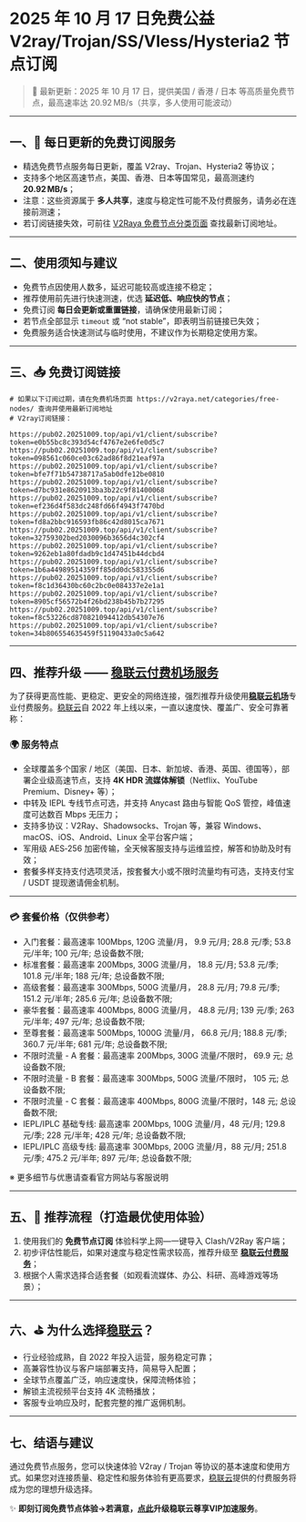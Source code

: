 # 2025 年 10 月 17 日免费公益 V2ray/Trojan/SS/Vless/Hysteria2 节点订阅

> 📅 最新更新：2025 年 10 月 17 日，提供美国 / 香港 / 日本 等高质量免费节点，最高速率达 20.92 MB/s（共享，多人使用可能波动）
---

## 一、🎁 每日更新的免费订阅服务

- 精选免费节点服务每日更新，覆盖 V2ray、Trojan、Hysteria2 等协议；
- 支持多个地区高速节点，美国、香港、日本等国常见，最高测速约 **20.92 MB/s**；
- 注意：这些资源属于 **多人共享**，速度与稳定性可能不及付费服务，请务必在连接前测速；
- 若订阅链接失效，可前往 [V2Raya 免费节点分类页面](https://v2raya.net/categories/free-nodes/) 查找最新订阅地址。

---

## 二、使用须知与建议

- 免费节点因使用人数多，延迟可能较高或连接不稳定；
- 推荐使用前先进行快速测速，优选 **延迟低、响应快的节点**；
- 免费订阅 **每日会更新或重置链接**，请确保使用最新订阅；
- 若节点全部显示 `timeout` 或 “not stable”，即表明当前链接已失效；
- 免费服务适合快速测试与临时使用，不建议作为长期稳定使用方案。

---

## 三、📥 免费订阅链接

```code
# 如果以下订阅过期，请在免费机场页面 https://v2raya.net/categories/free-nodes/ 查询并使用最新订阅地址
# V2ray订阅链接：

https://pub02.20251009.top/api/v1/client/subscribe?token=e0b55bc8c393d54cf4767e2e6fe0d5c7
https://pub02.20251009.top/api/v1/client/subscribe?token=098561c060ce03c62ad86f8d21eaf97a
https://pub02.20251009.top/api/v1/client/subscribe?token=bfe7f71b54738717a5ab0dfe12be0810
https://pub02.20251009.top/api/v1/client/subscribe?token=d7bc931e8620913ba3b22c9f81400068
https://pub02.20251009.top/api/v1/client/subscribe?token=ef236d4f583dc248fd66f4943f7470bd
https://pub02.20251009.top/api/v1/client/subscribe?token=fd8a2bbc916593fb86c42d8015ca7671
https://pub02.20251009.top/api/v1/client/subscribe?token=32759302bed2030096b3656d4c302cf4
https://pub02.20251009.top/api/v1/client/subscribe?token=9262eb1a80fdadb9c1d47451b44dcbd4
https://pub02.20251009.top/api/v1/client/subscribe?token=1b6a44989514359ff85dd0dc583355d6
https://pub02.20251009.top/api/v1/client/subscribe?token=f8c1d36430bc60c2bc0e084337e2e1a1
https://pub02.20251009.top/api/v1/client/subscribe?token=8905cf56572b4f26bd238b45b7b27295
https://pub02.20251009.top/api/v1/client/subscribe?token=f8c53226cd870821094412db54307e76
https://pub02.20251009.top/api/v1/client/subscribe?token=34b806554635459f51190433a0c5a642

```

---

## 四、推荐升级 —— [稳联云付费机场服务](https://psa.20251009.top/1)

为了获得更高性能、更稳定、更安全的网络连接，强烈推荐升级使用[**稳联云机场**](https://psa.20251009.top/1)专业付费服务。[稳联云](https://psa.20251009.top/1)自 2022 年上线以来，一直以速度快、覆盖广、安全可靠著称：

### 🌍 服务特点

- 全球覆盖多个国家 / 地区（美国、日本、新加坡、香港、英国、德国等），部署企业级高速节点，支持 **4K HDR 流媒体解锁**（Netflix、YouTube Premium、Disney+ 等）；
- 中转及 IEPL 专线节点可选，并支持 Anycast 路由与智能 QoS 管控，峰值速度可达数百 Mbps 无压力；
- 支持多协议：V2Ray、Shadowsocks、Trojan 等，兼容 Windows、macOS、iOS、Android、Linux 全平台客户端；
- 军用级 AES‑256 加密传输，全天候客服支持与运维监控，解答和协助及时有效；
- 套餐多样支持支付选项灵活，按套餐大小或不限时流量均有可选，支持支付宝 / USDT 提现邀请佣金机制。

---

### 💳 套餐价格（仅供参考）

-   入门套餐：最高速率 100Mbps, 120G 流量/月， 9.9 元/月; 28.8 元/季; 53.8 元/半年; 100 元/年; 总设备数不限;
-   标准套餐：最高速率 200Mbps, 300G 流量/月， 18.8 元/月; 53.8 元/季; 101.8 元/半年; 188 元/年; 总设备数不限;
-   高级套餐：最高速率 300Mbps, 500G 流量/月， 28.8 元/月; 79.8 元/季; 151.2 元/半年; 285.6 元/年; 总设备数不限;
-   豪华套餐：最高速率 400Mbps, 800G 流量/月， 48.8 元/月; 139 元/季; 263 元/半年; 497 元/年; 总设备数不限;
-   至尊套餐：最高速率 500Mbps, 1000G 流量/月， 66.8 元/月; 188.8 元/季; 360.7 元/半年; 681 元/年; 总设备数不限;
-   不限时流量 - A 套餐：最高速率 200Mbps, 300G 流量/不限时， 69.9 元; 总设备数不限;
-   不限时流量 - B 套餐：最高速率 300Mbps, 500G 流量/不限时， 105 元; 总设备数不限;
-   不限时流量 - C 套餐：最高速率 400Mbps, 800G 流量/不限时，148 元; 总设备数不限;
-   IEPL/IPLC 基础专线: 最高速率 200Mbps, 100G 流量/月，48 元/月; 129.8 元/季; 228 元/半年; 428 元/年; 总设备数不限;
-   IEPL/IPLC 高级专线: 最高速率 300Mbps, 200G 流量/月，88 元/月; 251.8 元/季; 475.2 元/半年; 897 元/年; 总设备数不限;

※ 更多细节与优惠请查看官方网站与客服说明

---

## 五、📌 推荐流程（打造最优使用体验）

1. 使用我们的 **免费节点订阅** 体验科学上网—一键导入 Clash/V2Ray 客户端；
2. 初步评估性能后，如果对速度与稳定性需求较高，推荐升级至 [**稳联云付费服务**](https://psa.20251009.top/1)；
3. 根据个人需求选择合适套餐（如观看流媒体、办公、科研、高峰游戏等场景）；

---

## 六、⛳ 为什么选择[稳联云](https://psa.20251009.top/1)？

- 行业经验成熟，自 2022 年投入运营，服务稳定可靠；
- 高兼容性协议与客户端部署支持，简易导入配置；
- 全球节点覆盖广泛，响应速度快，保障流畅体验；
- 解锁主流视频平台支持 4K 流畅播放；
- 客服专业响应及时，配套完整的推广返佣机制。

---

## 七、结语与建议

通过免费节点服务，您可以快速体验 V2ray / Trojan 等协议的基本速度和使用方式。如果您对连接质量、稳定性和服务体验有更高要求，[稳联云](https://psa.20251009.top/1)提供的付费服务将成为您的理想升级选择。

✨ **即刻订阅免费节点体验→若满意，[点此](https://psa.20251009.top/1)升级稳联云尊享VIP加速服务**。
